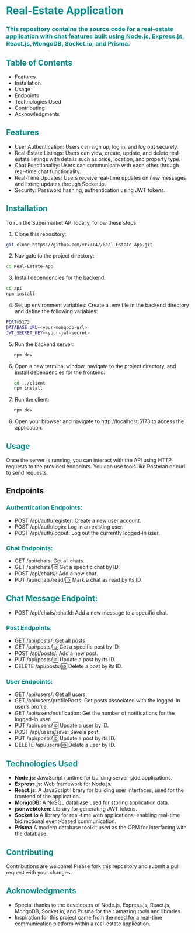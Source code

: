 # <span style="color:#008B8B;">Real-Estate Application </span>

### <span style="color:#008B8B;">This repository contains the source code for a real-estate application with chat features built using Node.js, Express.js, React.js, MongoDB, Socket.io, and Prisma.</span>

## <span style="color:#008B8B;">Table of Contents</span>

- Features
- Installation
- Usage
- Endpoints
- Technologies Used
- Contributing
- Acknowledgments

## <span style="color:#008B8B;">Features</span>

- User Authentication: Users can sign up, log in, and log out securely.
- Real-Estate Listings: Users can view, create, update, and delete real-estate listings with details such as price, location, and property type.
- Chat Functionality: Users can communicate with each other through real-time chat functionality.
- Real-Time Updates: Users receive real-time updates on new messages and listing updates through Socket.io.
- Security: Password hashing, authentication using JWT tokens.

## <span style="color:#008B8B;">Installation</span>

To run the Supermarket API locally, follow these steps:

1. Clone this repository:

```bash
git clone https://github.com/vr70147/Real-Estate-App.git
```

2. Navigate to the project directory:

```bash
cd Real-Estate-App
```

3. Install dependencies for the backend:

```bash
cd api
npm install
```

4. Set up environment variables:
   Create a .env file in the backend directory and define the following variables:

```bash
PORT=5173
DATABASE_URL=<your-mongodb-url>
JWT_SECRET_KEY=<your-jwt-secret>
```

5. Run the backend server:

```bash
   npm dev
```

6. Open a new terminal window, navigate to the project directory, and install dependencies for the frontend:

```bash
   cd ../client
   npm install
```

7. Run the client:

```bash
   npm dev
```

8. Open your browser and navigate to http://localhost:5173 to access the application.

## <span style="color:#008B8B;">Usage</span>

Once the server is running, you can interact with the API using HTTP requests to the provided endpoints. You can use tools like Postman or curl to send requests.

## Endpoints

### <span style="color:#008B8B;">Authentication Endpoints:</span>

- POST /api/auth/register: Create a new user account.
- POST /api/auth/login: Log in an existing user.
- POST /api/auth/logout: Log out the currently logged-in user.

### <span style="color:#008B8B;">Chat Endpoints:</span>

- GET /api/chats: Get all chats.
- GET /api/chats/:id: Get a specific chat by ID.
- POST /api/chats/: Add a new chat.
- PUT /api/chats/read/:id: Mark a chat as read by its ID.

## <span style="color:#008B8B;">Chat Message Endpoint:</span>

- POST /api/chats/:chatId: Add a new message to a specific chat.

### <span style="color:#008B8B;">Post Endpoints:</span>

- GET /api/posts/: Get all posts.
- GET /api/posts/:id: Get a specific post by ID.
- POST /api/posts/: Add a new post.
- PUT /api/posts/:id: Update a post by its ID.
- DELETE /api/posts/:id: Delete a post by its ID.

### <span style="color:#008B8B;">User Endpoints:</span>

- GET /api/users/: Get all users.
- GET /api/users/profilePosts: Get posts associated with the logged-in user's profile.
- GET /api/users/notification: Get the number of notifications for the logged-in user.
- PUT /api/users/:id: Update a user by ID.
- POST /api/users/save: Save a post.
- PUT /api/posts/:id: Update a post by its ID.
- DELETE /api/users/:id: Delete a user by ID.

## <span style="color:#008B8B;">Technologies Used</span>

- <b>Node.js:</b> JavaScript runtime for building server-side applications.
- <b>Express.js:</b> Web framework for Node.js.
- <b>React.js:</b> A JavaScript library for building user interfaces, used for the frontend of the application.
- <b>MongoDB:</b> A NoSQL database used for storing application data.
- <b>jsonwebtoken:</b> Library for generating JWT tokens.
- <b>Socket.io</b> A library for real-time web applications, enabling real-time bidirectional event-based communication.
- <b>Prisma</b> A modern database toolkit used as the ORM for interfacing with the database.

## <span style="color:#008B8B;">Contributing</span>

Contributions are welcome! Please fork this repository and submit a pull request with your changes.

## <span style="color:#008B8B;">Acknowledgments</span>

- Special thanks to the developers of Node.js, Express.js, React.js, MongoDB, Socket.io, and Prisma for their amazing tools and libraries.
- Inspiration for this project came from the need for a real-time communication platform within a real-estate application.

